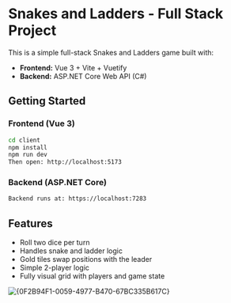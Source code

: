 # Snakes and Ladders - Full Stack Project

This is a simple full-stack Snakes and Ladders game built with:
- **Frontend:** Vue 3 + Vite + Vuetify
- **Backend:** ASP.NET Core Web API (C#)

##  Getting Started

### Frontend (Vue 3)
```bash
cd client
npm install
npm run dev
Then open: http://localhost:5173
```

### Backend (ASP.NET Core)
```bash
Backend runs at: https://localhost:7283
```

## Features

- Roll two dice per turn
- Handles snake and ladder logic
- Gold tiles swap positions with the leader
- Simple 2-player logic
- Fully visual grid with players and game state


![{0F2B94F1-0059-4977-B470-67BC335B617C}](https://github.com/user-attachments/assets/036f31f7-44ee-44c5-a64e-3e9ef5db61de)


